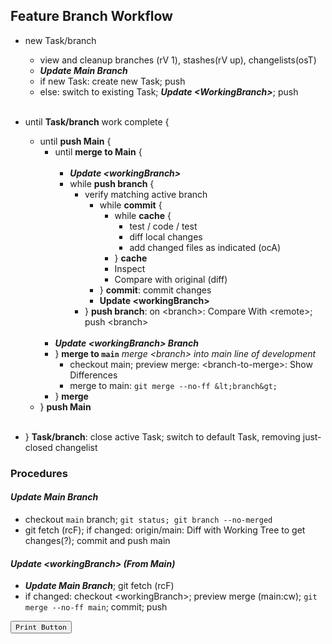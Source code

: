 ## Feature Branch Workflow

- new Task/branch
  - view and cleanup branches (rV 1), stashes(rV up), changelists(osT)
  - ***Update Main Branch***
  - if new Task: create new Task; push
  - else: switch to existing Task; ***Update &lt;WorkingBranch&gt;***; push
<br/><br/>

- until **Task/branch** work complete {
  - until **push Main** {
    - until **merge to Main** {
<br/><br/>
      - ***Update &lt;workingBranch&gt;***
      - while **push branch** {
        - verify matching active branch
          - while **commit** {
            - while **cache** {
              - test / code / test
              - diff local changes
              - add changed files as indicated (ocA)
            - } **cache**
            - Inspect
            - Compare with original (diff)
          - } **commit**: commit changes
          - **Update &lt;workingBranch&gt;**
        - } **push branch**: on &lt;branch&gt;: Compare With &lt;remote&gt;; push &lt;branch&gt;
<br/><br/>
    - ***Update &lt;workingBranch&gt; Branch***
    - } **merge to `main`** *merge &lt;branch&gt; into main line of development*
      - checkout main; preview merge: &lt;branch-to-merge&gt;: Show Differences
      - merge to main: `git merge --no-ff &lt;branch&gt;`
    - } **merge**
  - } **push Main**
<br/><br>
- } **Task/branch**: close active Task; switch to default Task, removing just-closed changelist

### Procedures

#### ***Update Main Branch***
- checkout `main` branch; `git status; git branch --no-merged`
- git fetch (rcF); if changed: origin/main: Diff with Working Tree to get changes(?); commit and push main

#### ***Update &lt;workingBranch&gt; (From Main)***
 - ***Update Main Branch***; git fetch (rcF)
- if changed: checkout &lt;workingBranch&gt;; preview merge (main:cw); `git merge --no-ff main`; commit; push

<button onclick="window.print()">`Print Button`</button>
